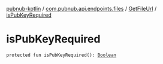 [pubnub-kotlin](../../index.md) / [com.pubnub.api.endpoints.files](../index.md) / [GetFileUrl](index.md) / [isPubKeyRequired](./is-pub-key-required.md)

# isPubKeyRequired

`protected fun isPubKeyRequired(): `[`Boolean`](https://kotlinlang.org/api/latest/jvm/stdlib/kotlin/-boolean/index.html)